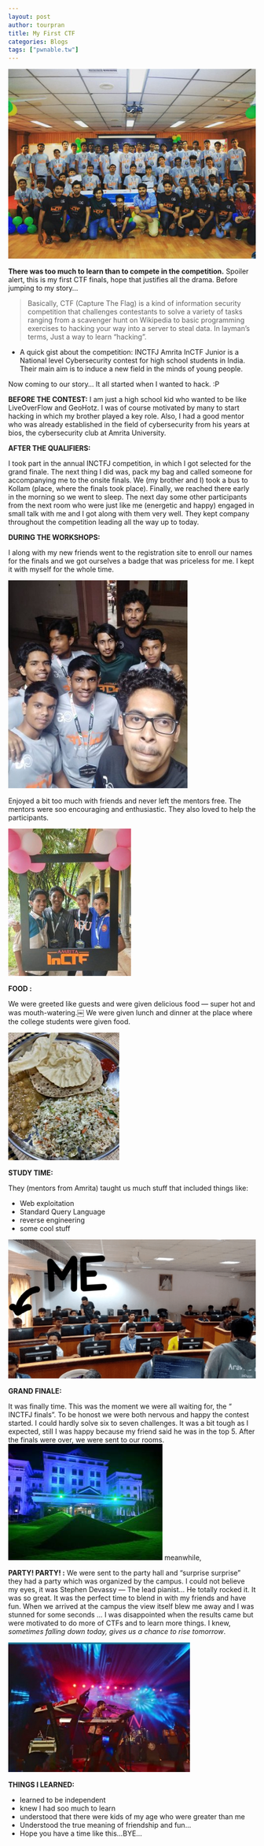 ```yaml
---
layout: post
author: tourpran
title: My First CTF
categories: Blogs
tags: ["pwnable.tw"]
---
```


![](/assets/images/myfirstctf/ctf1.jpeg)


**There was too much to learn than to compete in the competition.** Spoiler alert, this is my first CTF finals, hope that justifies all the drama.
Before jumping to my story…

> Basically, CTF (Capture The Flag) is a kind of information security competition that challenges contestants to solve a variety of tasks ranging from a scavenger hunt on Wikipedia to basic programming exercises to hacking your way into a server to steal data. In layman’s terms, Just a way to learn “hacking”.

* A quick gist about the competition: INCTFJ Amrita InCTF Junior is a National level Cybersecurity contest for high school students in India. Their main aim is to induce a new field in the minds of young people.

Now coming to our story… It all started when I wanted to hack. :P

**BEFORE THE CONTEST:**
I am just a high school kid who wanted to be like LiveOverFlow and GeoHotz. I was of course motivated by many to start hacking in which my brother played a key role. Also, I had a good mentor who was already established in the field of cybersecurity from his years at bios, the cybersecurity club at Amrita University.

**AFTER THE QUALIFIERS:**

I took part in the annual INCTFJ competition, in which I got selected for the grand finale. The next thing I did was, pack my bag and called someone for accompanying me to the onsite finals. We (my brother and I) took a bus to Kollam (place, where the finals took place). Finally, we reached there early in the morning so we went to sleep. The next day some other participants from the next room who were just like me (energetic and happy) engaged in small talk with me and I got along with them very well. They kept company throughout the competition leading all the way up to today.

**DURING THE WORKSHOPS:**

I along with my new friends went to the registration site to enroll our names for the finals and we got ourselves a badge that was priceless for me. I kept it with myself for the whole time.

![](/assets/images/myfirstctf/ctf3.jpeg)

Enjoyed a bit too much with friends and never left the mentors free. The mentors were soo encouraging and enthusiastic. They also loved to help the participants.


![](/assets/images/myfirstctf/ctf2.jpeg)

**FOOD :**

We were greeted like guests and were given delicious food — super hot and was mouth-watering.￼ We were given lunch and dinner at the place where the college students were given food.

![](/assets/images/myfirstctf/ctf4.jpeg)

**STUDY TIME:**

They (mentors from Amrita) taught us much stuff that included things like:
* Web exploitation
* Standard Query Language
* reverse engineering
* some cool stuff

![](/assets/images/myfirstctf/ctf5.png)

**GRAND FINALE:**

It was finally time. This was the moment we were all waiting for, the “ INCTFJ finals”. To be honost we were both nervous and happy the contest started. I could hardly solve six to seven challenges. It was a bit tough as I expected, still I was happy because my friend said he was in the top 5. After the finals were over, we were sent to our rooms.
![](/assets/images/myfirstctf/ctf7.jpeg)
meanwhile,

**PARTY! PARTY! :**
We were sent to the party hall and “surprise surprise” they had a party which was organized by the campus. I could not believe my eyes, it was Stephen Devassy — The lead pianist… He totally rocked it. It was so great. It was the perfect time to blend in with my friends and have fun.
When we arrived at the campus the view itself blew me away and I was stunned for some seconds … I was disappointed when the results came but were motivated to do more of CTFs and to learn more things. I knew, *sometimes falling down today, gives us a chance to rise tomorrow*.

  
![](/assets/images/myfirstctf/ctf6.jpeg)


**THINGS I LEARNED:**

* learned to be independent
* knew I had soo much to learn
* understood that there were kids of my age who were greater than me
* Understood the true meaning of friendship and fun…
* Hope you have a time like this…BYE…